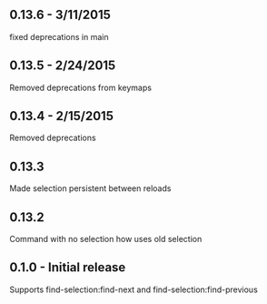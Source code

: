 ## 0.13.6 - 3/11/2015
fixed deprecations in main

## 0.13.5 - 2/24/2015
Removed deprecations from keymaps

## 0.13.4 - 2/15/2015
Removed deprecations

## 0.13.3
Made selection persistent between reloads

## 0.13.2
Command with no selection how uses old selection

## 0.1.0 - Initial release
Supports find-selection:find-next and find-selection:find-previous
